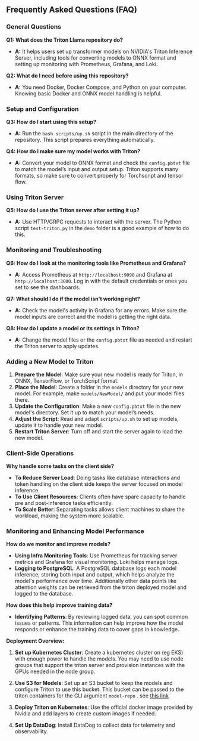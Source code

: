 

## Frequently Asked Questions (FAQ)

### General Questions

**Q1: What does the Triton Llama repository do?**

-   **A:**  It helps users set up transformer models on NVIDIA's Triton Inference Server, including tools for converting models to ONNX format and setting up monitoring with Prometheus, Grafana, and Loki.

**Q2: What do I need before using this repository?**

-   **A:**  You need Docker, Docker Compose, and Python on your computer. Knowing basic Docker and ONNX model handling is helpful.

### Setup and Configuration

**Q3: How do I start using this setup?**

-   **A:**  Run the  `bash scripts/up.sh`  script in the main directory of the repository. This script prepares everything automatically.

**Q4: How do I make sure my model works with Triton?**

-   **A:**  Convert your model to ONNX format and check the  `config.pbtxt`  file to match the model’s input and output setup. Triton supports many formats, so make sure to convert properly for Torchscript and tensor flow.

### Using Triton Server

**Q5: How do I use the Triton server after setting it up?**

-   **A:**  Use HTTP/GRPC requests to interact with the server. The Python script  `test-triton.py`  in the  `demo`  folder is a good example of how to do this.

### Monitoring and Troubleshooting

**Q6: How do I look at the monitoring tools like Prometheus and Grafana?**

-   **A:**  Access Prometheus at  `http://localhost:9090`  and Grafana at  `http://localhost:3000`. Log in with the default credentials or ones you set to see the dashboards.

**Q7: What should I do if the model isn't working right?**

-   **A:**  Check the model's activity in Grafana for any errors. Make sure the model inputs are correct and the model is getting the right data.

**Q8: How do I update a model or its settings in Triton?**

-   **A:**  Change the model files or the  `config.pbtxt`  file as needed and restart the Triton server to apply updates.

### Adding a New Model to Triton

1.  **Prepare the Model**: Make sure your new model is ready for Triton, in ONNX, TensorFlow, or TorchScript format.
2.  **Place the Model**: Create a folder in the  `models`  directory for your new model. For example, make  `models/NewModel/`  and put your model files there.
3.  **Update the Configuration**: Make a new  `config.pbtxt`  file in the new model's directory. Set it up to match your model’s needs.
4.  **Adjust the Script**: Read and adapt  `scripts/up.sh`  to set up models, update it to handle your new model.
5.  **Restart Triton Server**: Turn off and start the server again to load the new model.

### Client-Side Operations

**Why handle some tasks on the client side?**

-   **To Reduce Server Load**: Doing tasks like database interactions and token handling on the client side keeps the server focused on model inference.
-   **To Use Client Resources**: Clients often have spare capacity to handle pre and post-inference tasks efficiently.
-   **To Scale Better**: Separating tasks allows client machines to share the workload, making the system more scalable.

### Monitoring and Enhancing Model Performance

**How do we monitor and improve models?**

-   **Using Infra Monitoring Tools**: Use Prometheus for tracking server metrics and Grafana for visual monitoring. Loki helps manage logs.
-   **Logging to PostgreSQL**: A PostgreSQL database logs each model inference, storing both input and output, which helps analyze the model's performance over time. Additionally other data points like attention weights can be retrieved from the triton deployed model and logged to the database.

**How does this help improve training data?**

-   **Identifying Patterns**: By reviewing logged data, you can spot common issues or patterns. This information can help improve how the model responds or enhance the training data to cover gaps in knowledge. 

**Deployment Overview:**


1.  **Set up Kubernetes Cluster**: Create a kubernetes cluster on (eg EKS) with enough power to handle the models. You may need to use node groups that support the triton server and provision instances with the GPUs needed in the node group. 

2.  **Use S3 for Models**: Set up an S3 bucket to keep the models and configure Triton to use this bucket. This bucket can be passed to the triton containers for the CLI argument `model-repo` . see [this link](https://docs.nvidia.com/deeplearning/triton-inference-server/user-guide/docs/user_guide/model_repository.html)

3.  **Deploy Triton on Kubernetes**: Use the official docker image provided by Nvidia and add layers to create custom images if needed.

4.  **Set Up DataDog**: Install DataDog to collect data for telemetry and observability.